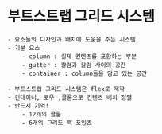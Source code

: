 # 부트스트랩 그리드 시스템
    - 요소들의 디자인과 배치에 도움을 주는 시스템
    - 기본 요소
        - column : 실제 컨텐츠를 포함하는 부분
        - gutter : 칼럼과 칼럼 사이의 공간
        - container : column들을 담고 있는 공간

    - 부트스트랩 그리드 시스템은 flex로 제작
    - 컨테이너, 로우 ,콜룸으로 컨텐츠 배치 정렬
    - 반드시 기억!
        - 12개의 콜룸
        - 6개의 그리드 백 포인츠



